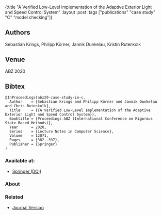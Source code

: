 {:title "A Verified Low-Level Implementation of the Adaptive Exterior Light and Speed Control System"
 :layout :post
 :tags  ["publications" "case study" "C" "model checking"]}

## Authors
Sebastian Krings, Philipp Körner, Jannik Dunkelau, Kristin Rutenkolk

## Venue
ABZ 2020

## Bibtex

```
@InProceedings(abz20-case-study-in-c,
  Author	= {Sebastian Krings and Philipp Körner and Jannik Dunkelau and Chris Rutenkolk},
  Title		= {{A Verified Low-Level Implementation of the Adaptive Exterior Light and Speed Control System}},
  Booktitle	= {Proceedings ABZ (International Conference on Rigorous State-Based Methods)},
  Year		= 2020,
  Series	= {Lecture Notes in Computer Science},
  Volume	= 12071,
  Pages		= {382--397},
  Publisher	= {Springer}
)
```

### Available at:

- [Springer (DOI)](https://doi.org/10.1007/978-3-030-48077-6_30)

### About


### Related

- [Journal Version](/posts-output/2024-05-13-STTT-els-scs-case-study)
